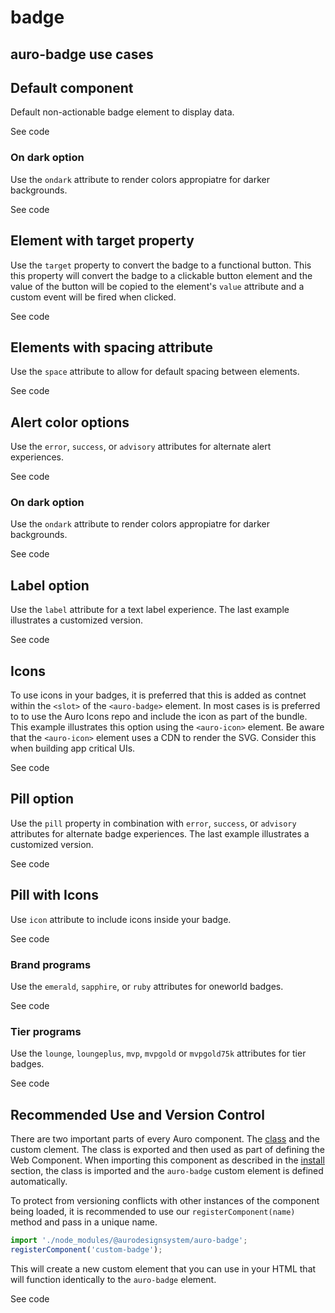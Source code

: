 <!--
The index.md file is a compiled document. No edits should be made directly to this file.
README.md is created by running `npm run build:docs`.
This file is generated based on a template fetched from `./docs/partials/index.md`
-->

# badge

<!-- AURO-GENERATED-CONTENT:START (FILE:src=./description.md) -->
<!-- AURO-GENERATED-CONTENT:END -->

## auro-badge use cases

<!-- AURO-GENERATED-CONTENT:START (FILE:src=./useCases.md) -->
<!-- AURO-GENERATED-CONTENT:END -->

## Default component

Default non-actionable badge element to display data.

<div class="exampleWrapper">
  <!-- AURO-GENERATED-CONTENT:START (FILE:src=./../../apiExamples/basic.html) -->
  <!-- AURO-GENERATED-CONTENT:END -->
</div>

<auro-accordion alignRight>
  <span slot="trigger">See code</span>

<!-- AURO-GENERATED-CONTENT:START (CODE:src=./../../apiExamples/basic.html) -->
<!-- AURO-GENERATED-CONTENT:END -->

</auro-accordion>

### On dark option

Use the `ondark` attribute to render colors appropiatre for darker backgrounds.

<div class="exampleWrapper--ondark">
  <!-- AURO-GENERATED-CONTENT:START (FILE:src=./../../apiExamples/onDark.html) -->
  <!-- AURO-GENERATED-CONTENT:END -->
</div>

<auro-accordion alignRight>
  <span slot="trigger">See code</span>

<!-- AURO-GENERATED-CONTENT:START (CODE:src=./../../apiExamples/onDark.html) -->
<!-- AURO-GENERATED-CONTENT:END -->

</auro-accordion>

## Element with target property

Use the `target` property to convert the badge to a functional button. This this property will convert the badge to a clickable button element and the value of the button will be copied to the element's `value` attribute and a custom event will be fired when clicked.

<div class="exampleWrapper">
  <!-- AURO-GENERATED-CONTENT:START (FILE:src=./../../apiExamples/target.html) -->
  <!-- AURO-GENERATED-CONTENT:END -->
</div>

<auro-accordion alignRight>
  <span slot="trigger">See code</span>

<!-- AURO-GENERATED-CONTENT:START (CODE:src=./../../apiExamples/target.html) -->
<!-- AURO-GENERATED-CONTENT:END -->

</auro-accordion>

## Elements with spacing attribute

Use the `space` attribute to allow for default spacing between elements.

<div class="exampleWrapper">
  <!-- AURO-GENERATED-CONTENT:START (FILE:src=./../../apiExamples/space.html) -->
  <!-- AURO-GENERATED-CONTENT:END -->
</div>

<auro-accordion alignRight>
  <span slot="trigger">See code</span>

<!-- AURO-GENERATED-CONTENT:START (CODE:src=./../../apiExamples/space.html) -->
<!-- AURO-GENERATED-CONTENT:END -->

</auro-accordion>

## Alert color options

Use the `error`, `success`, or `advisory` attributes for alternate alert experiences.

<div class="exampleWrapper">
  <!-- AURO-GENERATED-CONTENT:START (FILE:src=./../../apiExamples/color.html) -->
  <!-- AURO-GENERATED-CONTENT:END -->
</div>

<auro-accordion alignRight>
  <span slot="trigger">See code</span>

<!-- AURO-GENERATED-CONTENT:START (CODE:src=./../../apiExamples/color.html) -->
<!-- AURO-GENERATED-CONTENT:END -->

</auro-accordion>

### On dark option

Use the `ondark` attribute to render colors appropiatre for darker backgrounds.

<div class="exampleWrapper--ondark">
  <!-- AURO-GENERATED-CONTENT:START (FILE:src=./../../apiExamples/color-onDark.html) -->
  <!-- AURO-GENERATED-CONTENT:END -->
</div>

<auro-accordion alignRight>
  <span slot="trigger">See code</span>

<!-- AURO-GENERATED-CONTENT:START (CODE:src=./../../apiExamples/color-onDark.html) -->
<!-- AURO-GENERATED-CONTENT:END -->

</auro-accordion>

## Label option

Use the `label` attribute for a text label experience. The last example illustrates a customized version.

<div class="exampleWrapper">
  <!-- AURO-GENERATED-CONTENT:START (FILE:src=./../../apiExamples/label.html) -->
  <!-- AURO-GENERATED-CONTENT:END -->
</div>

<auro-accordion alignRight>
  <span slot="trigger">See code</span>

<!-- AURO-GENERATED-CONTENT:START (CODE:src=./../../apiExamples/label.html) -->
<!-- AURO-GENERATED-CONTENT:END -->

</auro-accordion>

## Icons

To use icons in your badges, it is preferred that this is added as contnet within the `<slot>` of the `<auro-badge>` element. In most cases is is preferred to to use the Auro Icons repo and include the icon as part of the bundle. This example illustrates this option using the `<auro-icon>` element. Be aware that the `<auro-icon>` element uses a CDN to render the SVG. Consider this when building app critical UIs.

<div class="exampleWrapper">
  <!-- AURO-GENERATED-CONTENT:START (FILE:src=./../../apiExamples/icon.html) -->
  <!-- AURO-GENERATED-CONTENT:END -->
</div>

<auro-accordion alignRight>
  <span slot="trigger">See code</span>

<!-- AURO-GENERATED-CONTENT:START (CODE:src=./../../apiExamples/icon.html) -->
<!-- AURO-GENERATED-CONTENT:END -->

</auro-accordion>

## Pill option

Use the `pill` property in combination with `error`, `success`, or `advisory` attributes for alternate badge experiences. The last example illustrates a customized version.

<div class="exampleWrapper">
  <!-- AURO-GENERATED-CONTENT:START (FILE:src=./../../apiExamples/pill.html) -->
  <!-- AURO-GENERATED-CONTENT:END -->
</div>

<auro-accordion alignRight>
  <span slot="trigger">See code</span>

<!-- AURO-GENERATED-CONTENT:START (CODE:src=./../../apiExamples/pill.html) -->
<!-- AURO-GENERATED-CONTENT:END -->

</auro-accordion>

## Pill with Icons

Use `icon` attribute to include icons inside your badge.

<div class="exampleWrapper">
  <!-- AURO-GENERATED-CONTENT:START (FILE:src=./../../apiExamples/pillWithIcons.html) -->
  <!-- AURO-GENERATED-CONTENT:END -->
</div>

<auro-accordion alignRight>
  <span slot="trigger">See code</span>

<!-- AURO-GENERATED-CONTENT:START (CODE:src=./../../apiExamples/pillWithIcons.html) -->
<!-- AURO-GENERATED-CONTENT:END -->

</auro-accordion>

### Brand programs

Use the `emerald`, `sapphire`, or `ruby` attributes for oneworld badges.

<div class="exampleWrapper">
  <!-- AURO-GENERATED-CONTENT:START (FILE:src=./../../apiExamples/brand.html) -->
  <!-- AURO-GENERATED-CONTENT:END -->
</div>

<auro-accordion alignRight>
  <span slot="trigger">See code</span>

<!-- AURO-GENERATED-CONTENT:START (CODE:src=./../../apiExamples/brand.html) -->
<!-- AURO-GENERATED-CONTENT:END -->

</auro-accordion>

### Tier programs

Use the `lounge`, `loungeplus`, `mvp`, `mvpgold` or `mvpgold75k` attributes for tier badges.

<div class="exampleWrapper">
  <!-- AURO-GENERATED-CONTENT:START (FILE:src=./../../apiExamples/tier.html) -->
  <!-- AURO-GENERATED-CONTENT:END -->
</div>

<auro-accordion alignRight>
  <span slot="trigger">See code</span>

<!-- AURO-GENERATED-CONTENT:START (CODE:src=./../../apiExamples/tier.html) -->
<!-- AURO-GENERATED-CONTENT:END -->

</auro-accordion>

## Recommended Use and Version Control

There are two important parts of every Auro component. The <a href="https://developer.mozilla.org/en-US/docs/Web/JavaScript/Reference/Classes">class</a> and the custom clement. The class is exported and then used as part of defining the Web Component. When importing this component as described in the <a href="#install">install</a> section, the class is imported and the `auro-badge` custom element is defined automatically.

To protect from versioning conflicts with other instances of the component being loaded, it is recommended to use our `registerComponent(name)` method and pass in a unique name.

```js
import './node_modules/@aurodesignsystem/auro-badge';
registerComponent('custom-badge');
```

This will create a new custom element that you can use in your HTML that will function identically to the `auro-badge` element.

<div class="exampleWrapper">
  <!-- AURO-GENERATED-CONTENT:START (FILE:src=./../../apiExamples/custom.html) -->
  <!-- AURO-GENERATED-CONTENT:END -->
</div>

<auro-accordion alignRight>
  <span slot="trigger">See code</span>

<!-- AURO-GENERATED-CONTENT:START (CODE:src=./../../apiExamples/custom.html) -->
<!-- AURO-GENERATED-CONTENT:END -->

</auro-accordion>
